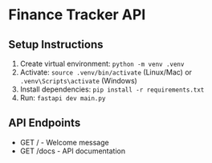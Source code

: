 # Finance Tracker API

## Setup Instructions

1. Create virtual environment: `python -m venv .venv`
2. Activate: `source .venv/bin/activate` (Linux/Mac) or `.venv\Scripts\activate` (Windows)
3. Install dependencies: `pip install -r requirements.txt`
4. Run: `fastapi dev main.py`

## API Endpoints

- GET / - Welcome message
- GET /docs - API documentation
